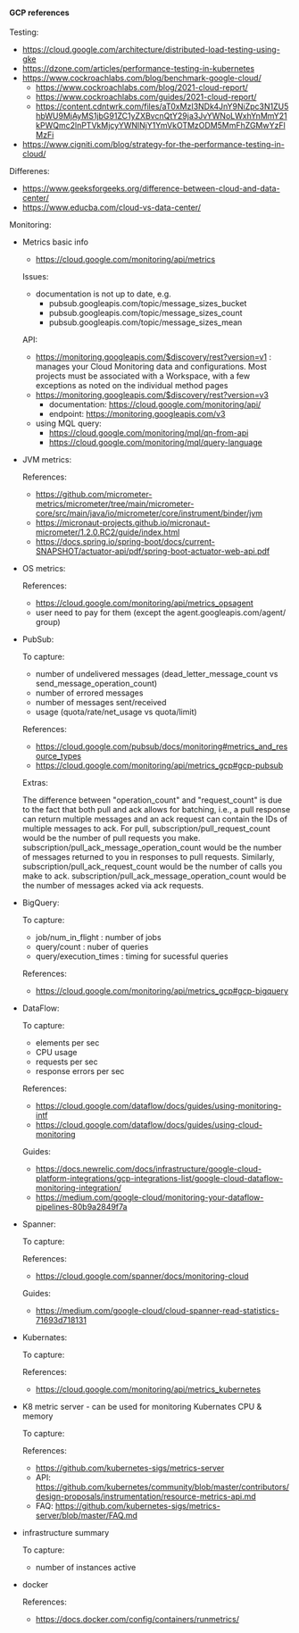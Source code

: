 #### GCP references

Testing:

 * https://cloud.google.com/architecture/distributed-load-testing-using-gke
 * https://dzone.com/articles/performance-testing-in-kubernetes
 * https://www.cockroachlabs.com/blog/benchmark-google-cloud/
   * https://www.cockroachlabs.com/blog/2021-cloud-report/
   * https://www.cockroachlabs.com/guides/2021-cloud-report/
   * https://content.cdntwrk.com/files/aT0xMzI3NDk4JnY9NiZpc3N1ZU5hbWU9MjAyMS1jbG91ZC1yZXBvcnQtY29ja3JvYWNoLWxhYnMmY21kPWQmc2lnPTVkMjcyYWNlNjY1YmVkOTMzODM5MmFhZGMwYzFlMzFi
 * https://www.cigniti.com/blog/strategy-for-the-performance-testing-in-cloud/

Differenes:

 * https://www.geeksforgeeks.org/difference-between-cloud-and-data-center/
 * https://www.educba.com/cloud-vs-data-center/

Monitoring:

 * Metrics basic info
   * https://cloud.google.com/monitoring/api/metrics

   Issues:
   * documentation is not up to date, e.g.
     * pubsub.googleapis.com/topic/message_sizes_bucket
     * pubsub.googleapis.com/topic/message_sizes_count
     * pubsub.googleapis.com/topic/message_sizes_mean

   API:
   * https://monitoring.googleapis.com/$discovery/rest?version=v1 : manages your Cloud Monitoring data and configurations. Most projects must be associated with a Workspace, with a few exceptions as noted on the individual method pages
   * https://monitoring.googleapis.com/$discovery/rest?version=v3
     * documentation: https://cloud.google.com/monitoring/api/
     * endpoint: https://monitoring.googleapis.com/v3
   * using MQL query:
     * https://cloud.google.com/monitoring/mql/qn-from-api
     * https://cloud.google.com/monitoring/mql/query-language

 * JVM  metrics:

   References:
   * https://github.com/micrometer-metrics/micrometer/tree/main/micrometer-core/src/main/java/io/micrometer/core/instrument/binder/jvm
   * https://micronaut-projects.github.io/micronaut-micrometer/1.2.0.RC2/guide/index.html
   * https://docs.spring.io/spring-boot/docs/current-SNAPSHOT/actuator-api/pdf/spring-boot-actuator-web-api.pdf 

 * OS metrics:

   References:
   * https://cloud.google.com/monitoring/api/metrics_opsagent
   * user need to pay for them (except the agent.googleapis.com/agent/ group)

 * PubSub:

   To capture:
     * number of undelivered messages (dead_letter_message_count vs send_message_operation_count)
     * number of errored messages
     * number of messages sent/received
     * usage (quota/rate/net_usage vs quota/limit)

   References:
     * https://cloud.google.com/pubsub/docs/monitoring#metrics_and_resource_types
     * https://cloud.google.com/monitoring/api/metrics_gcp#gcp-pubsub

   Extras:

   The difference between "operation_count" and "request_count" is due to the fact that both pull and ack allows for batching,
   i.e., a pull response can return multiple messages and an ack request can contain the IDs of multiple messages to ack.
   For pull, subscription/pull_request_count would be the number of pull requests you make.
   subscription/pull_ack_message_operation_count would be the number of messages returned to you in responses to pull requests.
   Similarly, subscription/pull_ack_request_count would be the number of calls you make to ack.
   subscription/pull_ack_message_operation_count would be the number of messages acked via ack requests.

 * BigQuery:

   To capture:
     * job/num_in_flight : number of jobs
     * query/count : nuber of queries
     * query/execution_times : timing for sucessful queries

   References:
   * https://cloud.google.com/monitoring/api/metrics_gcp#gcp-bigquery

 * DataFlow:

   To capture:
     * elements per sec
     * CPU usage
     * requests per sec
     * response errors per sec

   References:
     * https://cloud.google.com/dataflow/docs/guides/using-monitoring-intf
     * https://cloud.google.com/dataflow/docs/guides/using-cloud-monitoring

   Guides:
     * https://docs.newrelic.com/docs/infrastructure/google-cloud-platform-integrations/gcp-integrations-list/google-cloud-dataflow-monitoring-integration/
     * https://medium.com/google-cloud/monitoring-your-dataflow-pipelines-80b9a2849f7a

 * Spanner:

   To capture:

   References:
     * https://cloud.google.com/spanner/docs/monitoring-cloud

   Guides:
     * https://medium.com/google-cloud/cloud-spanner-read-statistics-71693d718131

 * Kubernates:

   To capture:

   References:
     * https://cloud.google.com/monitoring/api/metrics_kubernetes
 
 * K8 metric server - can be used for monitoring Kubernates CPU & memory

   To capture:

   References:
     * https://github.com/kubernetes-sigs/metrics-server
     * API: https://github.com/kubernetes/community/blob/master/contributors/design-proposals/instrumentation/resource-metrics-api.md
     * FAQ: https://github.com/kubernetes-sigs/metrics-server/blob/master/FAQ.md

 * infrastructure summary

   To capture:
     * number of instances active

 * docker

   References:
     * https://docs.docker.com/config/containers/runmetrics/
